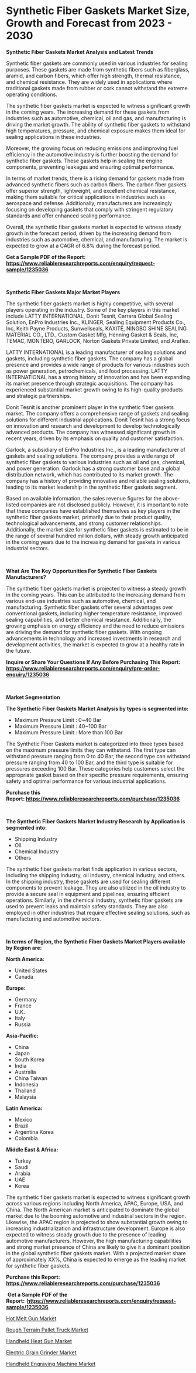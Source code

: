 <p><h1>Synthetic Fiber Gaskets Market Size, Growth and Forecast from 2023 - 2030</h1></p><p><strong>Synthetic Fiber Gaskets Market Analysis and Latest Trends</strong></p>
<p><p>Synthetic fiber gaskets are commonly used in various industries for sealing purposes. These gaskets are made from synthetic fibers such as fiberglass, aramid, and carbon fibers, which offer high strength, thermal resistance, and chemical resistance. They are widely used in applications where traditional gaskets made from rubber or cork cannot withstand the extreme operating conditions.</p><p>The synthetic fiber gaskets market is expected to witness significant growth in the coming years. The increasing demand for these gaskets from industries such as automotive, chemical, oil and gas, and manufacturing is driving the market growth. The ability of synthetic fiber gaskets to withstand high temperatures, pressure, and chemical exposure makes them ideal for sealing applications in these industries.</p><p>Moreover, the growing focus on reducing emissions and improving fuel efficiency in the automotive industry is further boosting the demand for synthetic fiber gaskets. These gaskets help in sealing the engine components, preventing leakages and ensuring optimal performance.</p><p>In terms of market trends, there is a rising demand for gaskets made from advanced synthetic fibers such as carbon fibers. The carbon fiber gaskets offer superior strength, lightweight, and excellent chemical resistance, making them suitable for critical applications in industries such as aerospace and defense. Additionally, manufacturers are increasingly focusing on developing gaskets that comply with stringent regulatory standards and offer enhanced sealing performance.</p><p>Overall, the synthetic fiber gaskets market is expected to witness steady growth in the forecast period, driven by the increasing demand from industries such as automotive, chemical, and manufacturing. The market is expected to grow at a CAGR of 6.8% during the forecast period.</p></p>
<p><strong>Get a Sample PDF of the Report:&nbsp; <a href="https://www.reliableresearchreports.com/enquiry/request-sample/1235036">https://www.reliableresearchreports.com/enquiry/request-sample/1235036</a></strong></p>
<p>&nbsp;</p>
<p><strong>Synthetic Fiber Gaskets Major Market Players</strong></p>
<p><p>The synthetic fiber gaskets market is highly competitive, with several players operating in the industry. Some of the key players in this market include LATTY INTERNATIONAL, Donit Tesnit, Carrara Global Sealing Solution, EnPro Industries Inc., KLINGER, Sealing Equipment Products Co., Inc, Keith Payne Products, Sunwellseals, KAXITE, NINGBO SHINE SEALING MATERIAL CO., LTD., Custom Gasket Mfg, Henning Gasket & Seals, Inc, TEMAC, MONTERO, GARLOCK, Norton Gaskets Private Limited, and Araflex.</p><p>LATTY INTERNATIONAL is a leading manufacturer of sealing solutions and gaskets, including synthetic fiber gaskets. The company has a global presence and provides a wide range of products for various industries such as power generation, petrochemicals, and food processing. LATTY INTERNATIONAL has a strong history of innovation and has been expanding its market presence through strategic acquisitions. The company has experienced substantial market growth owing to its high-quality products and strategic partnerships.</p><p>Donit Tesnit is another prominent player in the synthetic fiber gaskets market. The company offers a comprehensive range of gaskets and sealing solutions for different industrial applications. Donit Tesnit has a strong focus on innovation and research and development to develop technologically advanced products. The company has witnessed significant growth in recent years, driven by its emphasis on quality and customer satisfaction.</p><p>Garlock, a subsidiary of EnPro Industries Inc., is a leading manufacturer of gaskets and sealing solutions. The company provides a wide range of synthetic fiber gaskets to various industries such as oil and gas, chemical, and power generation. Garlock has a strong customer base and a global distribution network, which has contributed to its market growth. The company has a history of providing innovative and reliable sealing solutions, leading to its market leadership in the synthetic fiber gaskets segment.</p><p>Based on available information, the sales revenue figures for the above-listed companies are not disclosed publicly. However, it is important to note that these companies have established themselves as key players in the synthetic fiber gaskets market, primarily due to their product quality, technological advancements, and strong customer relationships. Additionally, the market size for synthetic fiber gaskets is estimated to be in the range of several hundred million dollars, with steady growth anticipated in the coming years due to the increasing demand for gaskets in various industrial sectors.</p></p>
<p>&nbsp;</p>
<p><strong>What Are The Key Opportunities For Synthetic Fiber Gaskets Manufacturers?</strong></p>
<p><p>The synthetic fiber gaskets market is projected to witness a steady growth in the coming years. This can be attributed to the increasing demand from various end-use industries such as automotive, chemical, and manufacturing. Synthetic fiber gaskets offer several advantages over conventional gaskets, including higher temperature resistance, improved sealing capabilities, and better chemical resistance. Additionally, the growing emphasis on energy efficiency and the need to reduce emissions are driving the demand for synthetic fiber gaskets. With ongoing advancements in technology and increased investments in research and development activities, the market is expected to grow at a healthy rate in the future.</p></p>
<p><strong>Inquire or Share Your Questions If Any Before Purchasing This Report: <a href="https://www.reliableresearchreports.com/enquiry/pre-order-enquiry/1235036">https://www.reliableresearchreports.com/enquiry/pre-order-enquiry/1235036</a></strong></p>
<p>&nbsp;</p>
<p><strong>Market Segmentation</strong></p>
<p><strong>The Synthetic Fiber Gaskets Market Analysis by types is segmented into:</strong></p>
<p><ul><li>Maximum Pressure Limit : 0~40 Bar</li><li>Maximum Pressure Limit : 40~100 Bar</li><li>Maximum Pressure Limit : More than 100 Bar</li></ul></p>
<p><p>The Synthetic Fiber Gaskets market is categorized into three types based on the maximum pressure limits they can withstand. The first type can withstand pressure ranging from 0 to 40 Bar, the second type can withstand pressure ranging from 40 to 100 Bar, and the third type is suitable for pressures exceeding 100 Bar. These categories help customers select the appropriate gasket based on their specific pressure requirements, ensuring safety and optimal performance for various industrial applications.</p></p>
<p><strong>Purchase this Report:&nbsp;<a href="https://www.reliableresearchreports.com/purchase/1235036">https://www.reliableresearchreports.com/purchase/1235036</a></strong></p>
<p>&nbsp;</p>
<p><strong>The Synthetic Fiber Gaskets Market Industry Research by Application is segmented into:</strong></p>
<p><ul><li>Shipping Industry</li><li>Oil</li><li>Chemical Industry</li><li>Others</li></ul></p>
<p><p>The synthetic fiber gaskets market finds application in various sectors, including the shipping industry, oil industry, chemical industry, and others. In the shipping industry, these gaskets are used for sealing different components to prevent leakage. They are also utilized in the oil industry to provide a secure seal in equipment and pipelines, ensuring efficient operations. Similarly, in the chemical industry, synthetic fiber gaskets are used to prevent leaks and maintain safety standards. They are also employed in other industries that require effective sealing solutions, such as manufacturing and automotive sectors.</p></p>
<p>&nbsp;</p>
<p><strong>In terms of Region, the Synthetic Fiber Gaskets Market Players available by Region are:</strong></p>
<p>
    <p> <strong> North America: </strong>
        <ul>
            <li>United States</li>
            <li>Canada</li>
        </ul>
        </p> 
    <p> <strong> Europe: </strong>
        <ul>
            <li>Germany</li>
            <li>France</li>
            <li>U.K.</li>
            <li>Italy</li>
            <li>Russia</li>
        </ul>
        </p> 
    <p> <strong> Asia-Pacific: </strong>
        <ul>
            <li>China</li>
            <li>Japan</li>
            <li>South Korea</li>
            <li>India</li>
            <li>Australia</li>
            <li>China Taiwan</li>
            <li>Indonesia</li>
            <li>Thailand</li>
            <li>Malaysia</li>
        </ul>
        </p> 
    <p> <strong> Latin America: </strong>
        <ul>
            <li>Mexico</li>
            <li>Brazil</li>
            <li>Argentina Korea</li>
            <li>Colombia</li>
        </ul>
        </p> 
    <p> <strong> Middle East & Africa: </strong>
        <ul>
            <li>Turkey</li>
            <li>Saudi</li>
            <li>Arabia</li>
            <li>UAE</li>
            <li>Korea</li>
        </ul>
    </p>
    </p>
<p><p>The synthetic fiber gaskets market is expected to witness significant growth across various regions including North America, APAC, Europe, USA, and China. The North American market is anticipated to dominate the global market due to the booming automotive and industrial sectors in the region. Likewise, the APAC region is projected to show substantial growth owing to increasing industrialization and infrastructure development. Europe is also expected to witness steady growth due to the presence of leading automotive manufacturers. However, the high manufacturing capabilities and strong market presence of China are likely to give it a dominant position in the global synthetic fiber gaskets market. With a projected market share of approximately XX%, China is expected to emerge as the leading market for synthetic fiber gaskets.</p></p>
<p><strong>Purchase this Report: <a href="https://www.reliableresearchreports.com/purchase/1235036">https://www.reliableresearchreports.com/purchase/1235036</a></strong></p>
<p>&nbsp;<strong>Get a Sample PDF of the Report:&nbsp;&nbsp;<a href="https://www.reliableresearchreports.com/enquiry/request-sample/1235036">https://www.reliableresearchreports.com/enquiry/request-sample/1235036</a></strong></p>
<p><strong></strong></p>
<p><p><a href="https://medium.com/@mayankdeswal9588dm/hot-melt-gun-market-competitive-analysis-market-trends-and-forecast-to-2030-2f77791b49bf">Hot Melt Gun Market</a></p><p><a href="https://medium.com/@olenwuckert56/rough-terrain-pallet-truck-market-size-cagr-trends-2024-2030-5aa415edbe2d">Rough Terrain Pallet Truck Market</a></p><p><a href="https://medium.com/@santosh.reportprime/handheld-heat-gun-market-size-cagr-trends-2024-2030-f00df14bb011">Handheld Heat Gun Market</a></p><p><a href="https://medium.com/@rahulv.reportprime/electric-grain-grinder-market-comprehensive-assessment-by-type-application-and-geography-ddc74495037f">Electric Grain Grinder Market</a></p><p><a href="https://medium.com/@kevinbarnes75/handheld-engraving-machine-market-furnishes-information-on-market-share-market-trends-and-market-cda221339057">Handheld Engraving Machine Market</a></p></p>